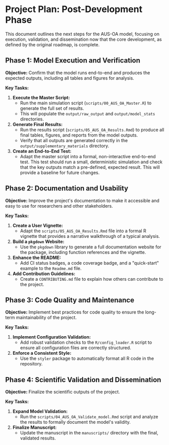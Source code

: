 # Project Plan: Post-Development Phase

This document outlines the next steps for the AUS-OA model, focusing on execution, validation, and dissemination now that the core development, as defined by the original roadmap, is complete.

## Phase 1: Model Execution and Verification

**Objective:** Confirm that the model runs end-to-end and produces the expected outputs, including all tables and figures for analysis.

**Key Tasks:**

1.  **Execute the Master Script:**
    *   Run the main simulation script (`scripts/00_AUS_OA_Master.R`) to generate the full set of results.
    *   This will populate the `output/raw_output` and `output/model_stats` directories.
2.  **Generate Final Results:**
    *   Run the results script (`scripts/05_AUS_OA_Results.Rmd`) to produce all final tables, figures, and reports from the model outputs.
    *   Verify that all outputs are generated correctly in the `output/supplementary_materials` directory.
3.  **Create an End-to-End Test:**
    *   Adapt the master script into a formal, non-interactive end-to-end test. This test should run a small, deterministic simulation and check that the key outputs match a pre-defined, expected result. This will provide a baseline for future changes.

## Phase 2: Documentation and Usability

**Objective:** Improve the project's documentation to make it accessible and easy to use for researchers and other stakeholders.

**Key Tasks:**

1.  **Create a User Vignette:**
    *   Adapt the `scripts/05_AUS_OA_Results.Rmd` file into a formal R vignette that provides a narrative walkthrough of a typical analysis.
2.  **Build a `pkgdown` Website:**
    *   Use the `pkgdown` library to generate a full documentation website for the package, including function references and the vignette.
3.  **Enhance the README:**
    *   Add CI status badges, a code coverage badge, and a "quick-start" example to the `Readme.md` file.
4.  **Add Contribution Guidelines:**
    *   Create a `CONTRIBUTING.md` file to explain how others can contribute to the project.

## Phase 3: Code Quality and Maintenance

**Objective:** Implement best practices for code quality to ensure the long-term maintainability of the project.

**Key Tasks:**

1.  **Implement Configuration Validation:**
    *   Add robust validation checks to the `R/config_loader.R` script to ensure all configuration files are correctly structured.
2.  **Enforce a Consistent Style:**
    *   Use the `styler` package to automatically format all R code in the repository.

## Phase 4: Scientific Validation and Dissemination

**Objective:** Finalize the scientific outputs of the project.

**Key Tasks:**

1.  **Expand Model Validation:**
    *   Run the `scripts/04_AUS_OA_Validate_model.Rmd` script and analyze the results to formally document the model's validity.
2.  **Finalize Manuscript:**
    *   Update the manuscript in the `manuscripts/` directory with the final, validated results.
